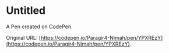 # Untitled

A Pen created on CodePen.

Original URL: [https://codepen.io/Paragir4-Nimah/pen/YPXREzY](https://codepen.io/Paragir4-Nimah/pen/YPXREzY).

